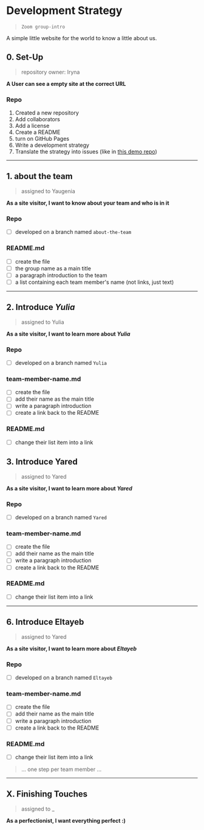# Development Strategy

> `Zoom group-intro`

A simple little website for the world to know a little about us.

## 0. Set-Up

> repository owner: Iryna

__A User can see a empty site at the correct URL__

### Repo

1. Created a new repository
1. Add collaborators
1. Add a license
1. Create a README
1. turn on GitHub Pages
1. Write a development strategy
1. Translate the strategy into issues (like in [this demo repo](https://github.com/hackyourfuturebelgium/from-strategy-to-issues))

---

## 1. about the team

> assigned to Yaugenia

__As a site visitor, I want to know about your team and who is in it__

### Repo

- [ ] developed on a branch named `about-the-team`

### README.md

- [ ] create the file
- [ ] the group name as a main title
- [ ] a paragraph introduction to the team
- [ ] a list containing each team member's name (not links, just text)

---

## 2. Introduce _Yulia_

> assigned to Yulia

__As a site visitor, I want to learn more about *Yulia*__

### Repo

- [ ] developed on a branch named `Yulia`

### team-member-name.md

- [ ] create the file
- [ ] add their name as the main title
- [ ] write a paragraph introduction
- [ ] create a link back to the README

### README.md

- [ ] change their list item into a link

## 3. Introduce Yared

> assigned to Yared

__As a site visitor, I want to learn more about *Yared*__

### Repo

- [ ] developed on a branch named `Yared`

### team-member-name.md

- [ ] create the file
- [ ] add their name as the main title
- [ ] write a paragraph introduction
- [ ] create a link back to the README

### README.md

- [ ] change their list item into a link

---

## 6. Introduce Eltayeb

> assigned to Yared

__As a site visitor, I want to learn more about *Eltayeb*__

### Repo

- [ ] developed on a branch named `Eltayeb`

### team-member-name.md

- [ ] create the file
- [ ] add their name as the main title
- [ ] write a paragraph introduction
- [ ] create a link back to the README

### README.md

- [ ] change their list item into a link

> ... one step per team member ...

---

## X. Finishing Touches

> assigned to _

__As a perfectionist, I want everything perfect :)__